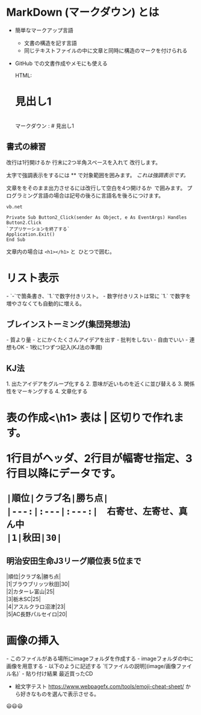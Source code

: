 <h1>MarkDown (マークダウン) とは</h1>

+ 簡単なマークアップ言語
    + 文書の構造を記す言語
    +  同じテキストファイルの中に文章と同時に構造のマークを付けられる
+  GitHub での文書作成やメモにも使える

    HTML:<h1>見出し1</h1>  
    マークダウン : # 見出し1

<h2>書式の練習</h2>
改行は1行開けるか  
行末に2つ半角スペースを入れて  
改行します。

太字で強調表示をするには ** で対象範囲を囲みます。
*これは強調表示です。*

文章ををそのまま出力させるには改行して空白を4つ開けるか``` ```で囲みます。
プログラミング言語の場合は記号の後ろに言語名を後ろにつけます。

    vb.net
    
    Private Sub Button2_Click(sender As Object, e As EventArgs) Handles Button2.Click
    `アプリケーションを終了する`
    Application.Exit()
    End Sub 
    
文章内の場合は `<h1></h1>` と` `ひとつで囲む。

<h1>リスト表示</h1>
- `-`で箇条書き、`1.`で数字付きリスト。
- 数字付きリストは常に `1.` で数字を増やさなくても自動的に増える。

<h2>ブレインストーミング(集団発想法)</h2>
- 質より量
    - とにかくたくさんアイデアを出す
- 批判をしない
- 自由でいい
- 連想もOK
- 1枚に1つずつ記入(KJ法の準備)
<h2>KJ法</h2>
1. 出たアイデアをグループ化する
2. 意味が近いものを近くに並び替える
3. 関係性をマーキングする
4. 文章化する
<h1>表の作成<\h1>  
表は | 区切りで作れます。

1行目がヘッダ、2行目が幅寄せ指定、3行目以降にデータです。

    |順位|クラブ名|勝ち点|
    |---:|:---|:---:|　右寄せ、左寄せ、真ん中
    |1|秋田|30|  
    
<h2>明治安田生命J3リーグ順位表 5位まで</h2>

|順位|クラブ名|勝ち点|  
|1|ブラウブリッツ秋田|30|  
|2|カターレ富山|25|  
|3|栃木SC|25|  
|4|アスルクラロ沼津|23|  
|5|AC長野パルセイロ|20|  

<h1>画像の挿入</h1>  
- このファイルがある場所にimageフォルダを作成する
- imageフォルダの中に画像を用意する
- 以下のように記述する
`![ファイルの説明](image/画像ファイル名)`  
- 貼り付け結果
最近買ったCD

- 絵文字テスト
https://www.webpagefx.com/tools/emoji-cheat-sheet/ から好きなものを選んで表示させる。

😃😃😃
